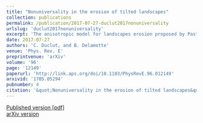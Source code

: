 ```yaml
---
title: "Nonuniversality in the erosion of tilted landscapes"
collection: publications
permalink: /publication/2017-07-27-duclut2017nonuniversality
urlslug: 'duclut2017nonuniversality'
excerpt: 'The anisotropic model for landscapes erosion proposed by Pastor-Satorras and Rothman [R. Pastor-Satorras and D. H. Rothman, Phys. Rev. Lett. 80, 4349 (1998)] is believed to capture the physics of erosion at intermediate length scale ($\lesssim$3 km), and to account for the large value of the roughness exponent $\alpha$ observed in real data at this scale. Our study of this model‚Äîconducted using the nonperturbative renormalization group‚Äîconcludes on the nonuniversality of this exponent because of the existence of a line of fixed points. Thus the roughness exponent depends (weakly) on the details of the soil and the erosion mechanisms. We conjecture that this feature, while preserving the generic scaling observed in real data, could explain the wide spectrum of values of Œ± measured for natural landscapes.'
date: 2017-07-27
authors: 'C. Duclut, and B. Delamotte'
venue: 'Phys. Rev. E'
preprintvenue: 'arXiv'
volume: '96'
page: '12149'
paperurl: 'http://link.aps.org/doi/10.1103/PhysRevE.96.012149'
arxivid: '1705.05294'
pubnumber: 4
citation: '&quot;Nonuniversality in the erosion of tilted landscapes&quot;, C. Duclut, and B. Delamotte, <i>Phys. Rev. E</i> <b>96</b>, 12149 (2017).'
---
```

[Published version <i class="fa fa-external-link-alt fa-xs" aria-hidden="true"></i>](http://link.aps.org/doi/10.1103/PhysRevE.96.012149)
[[pdf] <i class="fa fa-download fa-xs" aria-hidden="true"></i>](http://charlieduclut.github.io/files/duclut2017nonuniversality.pdf)
<br/>
[arXiv version <i class="fa fa-external-link-alt fa-xs" aria-hidden="true"></i>](https://arxiv.org/abs/1705.05294)
